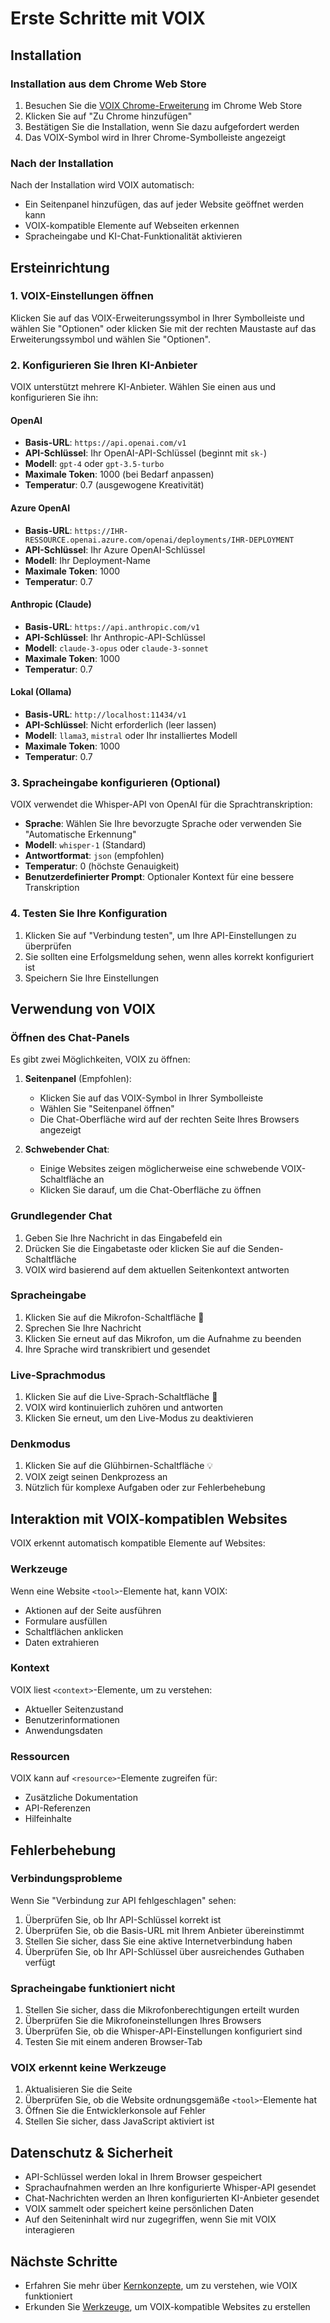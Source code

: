 # Erste Schritte mit VOIX

## Installation

### Installation aus dem Chrome Web Store

1. Besuchen Sie die [VOIX Chrome-Erweiterung](https://chromewebstore.google.com/detail/voix/agmhpolimgfdfnlgciajhbkdapkophie) im Chrome Web Store
2. Klicken Sie auf "Zu Chrome hinzufügen"
3. Bestätigen Sie die Installation, wenn Sie dazu aufgefordert werden
4. Das VOIX-Symbol wird in Ihrer Chrome-Symbolleiste angezeigt

### Nach der Installation

Nach der Installation wird VOIX automatisch:
- Ein Seitenpanel hinzufügen, das auf jeder Website geöffnet werden kann
- VOIX-kompatible Elemente auf Webseiten erkennen
- Spracheingabe und KI-Chat-Funktionalität aktivieren

## Ersteinrichtung

### 1. VOIX-Einstellungen öffnen

Klicken Sie auf das VOIX-Erweiterungssymbol in Ihrer Symbolleiste und wählen Sie "Optionen" oder klicken Sie mit der rechten Maustaste auf das Erweiterungssymbol und wählen Sie "Optionen".

### 2. Konfigurieren Sie Ihren KI-Anbieter

VOIX unterstützt mehrere KI-Anbieter. Wählen Sie einen aus und konfigurieren Sie ihn:

#### OpenAI
- **Basis-URL**: `https://api.openai.com/v1`
- **API-Schlüssel**: Ihr OpenAI-API-Schlüssel (beginnt mit `sk-`)
- **Modell**: `gpt-4` oder `gpt-3.5-turbo`
- **Maximale Token**: 1000 (bei Bedarf anpassen)
- **Temperatur**: 0.7 (ausgewogene Kreativität)

#### Azure OpenAI
- **Basis-URL**: `https://IHR-RESSOURCE.openai.azure.com/openai/deployments/IHR-DEPLOYMENT`
- **API-Schlüssel**: Ihr Azure OpenAI-Schlüssel
- **Modell**: Ihr Deployment-Name
- **Maximale Token**: 1000
- **Temperatur**: 0.7

#### Anthropic (Claude)
- **Basis-URL**: `https://api.anthropic.com/v1`
- **API-Schlüssel**: Ihr Anthropic-API-Schlüssel
- **Modell**: `claude-3-opus` oder `claude-3-sonnet`
- **Maximale Token**: 1000
- **Temperatur**: 0.7

#### Lokal (Ollama)
- **Basis-URL**: `http://localhost:11434/v1`
- **API-Schlüssel**: Nicht erforderlich (leer lassen)
- **Modell**: `llama3`, `mistral` oder Ihr installiertes Modell
- **Maximale Token**: 1000
- **Temperatur**: 0.7

### 3. Spracheingabe konfigurieren (Optional)

VOIX verwendet die Whisper-API von OpenAI für die Sprachtranskription:

- **Sprache**: Wählen Sie Ihre bevorzugte Sprache oder verwenden Sie "Automatische Erkennung"
- **Modell**: `whisper-1` (Standard)
- **Antwortformat**: `json` (empfohlen)
- **Temperatur**: 0 (höchste Genauigkeit)
- **Benutzerdefinierter Prompt**: Optionaler Kontext für eine bessere Transkription

### 4. Testen Sie Ihre Konfiguration

1. Klicken Sie auf "Verbindung testen", um Ihre API-Einstellungen zu überprüfen
2. Sie sollten eine Erfolgsmeldung sehen, wenn alles korrekt konfiguriert ist
3. Speichern Sie Ihre Einstellungen

## Verwendung von VOIX

### Öffnen des Chat-Panels

Es gibt zwei Möglichkeiten, VOIX zu öffnen:

1. **Seitenpanel** (Empfohlen):
   - Klicken Sie auf das VOIX-Symbol in Ihrer Symbolleiste
   - Wählen Sie "Seitenpanel öffnen"
   - Die Chat-Oberfläche wird auf der rechten Seite Ihres Browsers angezeigt

2. **Schwebender Chat**:
   - Einige Websites zeigen möglicherweise eine schwebende VOIX-Schaltfläche an
   - Klicken Sie darauf, um die Chat-Oberfläche zu öffnen

### Grundlegender Chat

1. Geben Sie Ihre Nachricht in das Eingabefeld ein
2. Drücken Sie die Eingabetaste oder klicken Sie auf die Senden-Schaltfläche
3. VOIX wird basierend auf dem aktuellen Seitenkontext antworten

### Spracheingabe

1. Klicken Sie auf die Mikrofon-Schaltfläche 🎤
2. Sprechen Sie Ihre Nachricht
3. Klicken Sie erneut auf das Mikrofon, um die Aufnahme zu beenden
4. Ihre Sprache wird transkribiert und gesendet

### Live-Sprachmodus

1. Klicken Sie auf die Live-Sprach-Schaltfläche 🎯
2. VOIX wird kontinuierlich zuhören und antworten
3. Klicken Sie erneut, um den Live-Modus zu deaktivieren

### Denkmodus

1. Klicken Sie auf die Glühbirnen-Schaltfläche 💡
2. VOIX zeigt seinen Denkprozess an
3. Nützlich für komplexe Aufgaben oder zur Fehlerbehebung

## Interaktion mit VOIX-kompatiblen Websites

VOIX erkennt automatisch kompatible Elemente auf Websites:

### Werkzeuge
Wenn eine Website `<tool>`-Elemente hat, kann VOIX:
- Aktionen auf der Seite ausführen
- Formulare ausfüllen
- Schaltflächen anklicken
- Daten extrahieren

### Kontext
VOIX liest `<context>`-Elemente, um zu verstehen:
- Aktueller Seitenzustand
- Benutzerinformationen
- Anwendungsdaten

### Ressourcen
VOIX kann auf `<resource>`-Elemente zugreifen für:
- Zusätzliche Dokumentation
- API-Referenzen
- Hilfeinhalte

## Fehlerbehebung

### Verbindungsprobleme

Wenn Sie "Verbindung zur API fehlgeschlagen" sehen:
1. Überprüfen Sie, ob Ihr API-Schlüssel korrekt ist
2. Überprüfen Sie, ob die Basis-URL mit Ihrem Anbieter übereinstimmt
3. Stellen Sie sicher, dass Sie eine aktive Internetverbindung haben
4. Überprüfen Sie, ob Ihr API-Schlüssel über ausreichendes Guthaben verfügt

### Spracheingabe funktioniert nicht

1. Stellen Sie sicher, dass die Mikrofonberechtigungen erteilt wurden
2. Überprüfen Sie die Mikrofoneinstellungen Ihres Browsers
3. Überprüfen Sie, ob die Whisper-API-Einstellungen konfiguriert sind
4. Testen Sie mit einem anderen Browser-Tab

### VOIX erkennt keine Werkzeuge

1. Aktualisieren Sie die Seite
2. Überprüfen Sie, ob die Website ordnungsgemäße `<tool>`-Elemente hat
3. Öffnen Sie die Entwicklerkonsole auf Fehler
4. Stellen Sie sicher, dass JavaScript aktiviert ist

## Datenschutz & Sicherheit

- API-Schlüssel werden lokal in Ihrem Browser gespeichert
- Sprachaufnahmen werden an Ihre konfigurierte Whisper-API gesendet
- Chat-Nachrichten werden an Ihren konfigurierten KI-Anbieter gesendet
- VOIX sammelt oder speichert keine persönlichen Daten
- Auf den Seiteninhalt wird nur zugegriffen, wenn Sie mit VOIX interagieren

## Nächste Schritte

- Erfahren Sie mehr über [Kernkonzepte](./core-concepts.md), um zu verstehen, wie VOIX funktioniert
- Erkunden Sie [Werkzeuge](./tools.md), um VOIX-kompatible Websites zu erstellen
